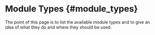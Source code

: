 Module Types                                    {#module_types}
============

The point of this page is to list the available module types and to give an idea
of what they do and where they should be used.

